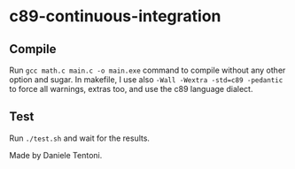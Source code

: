 # c89-continuous-integration

## Compile

Run `gcc math.c main.c -o main.exe` command to compile without any other option and sugar. In makefile, I use also `-Wall -Wextra -std=c89 -pedantic` to force all warnings, extras too, and use the c89 language dialect.

## Test

Run `./test.sh` and wait for the results.

Made by Daniele Tentoni.
